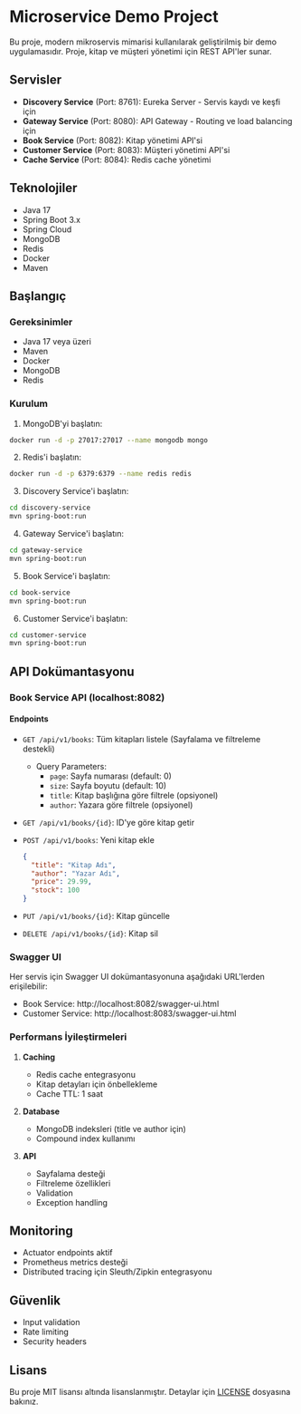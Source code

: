 # Microservice Demo Project

Bu proje, modern mikroservis mimarisi kullanılarak geliştirilmiş bir demo uygulamasıdır. Proje, kitap ve müşteri yönetimi için REST API'ler sunar.

## Servisler

- **Discovery Service** (Port: 8761): Eureka Server - Servis kaydı ve keşfi için
- **Gateway Service** (Port: 8080): API Gateway - Routing ve load balancing için
- **Book Service** (Port: 8082): Kitap yönetimi API'si
- **Customer Service** (Port: 8083): Müşteri yönetimi API'si
- **Cache Service** (Port: 8084): Redis cache yönetimi

## Teknolojiler

- Java 17
- Spring Boot 3.x
- Spring Cloud
- MongoDB
- Redis
- Docker
- Maven

## Başlangıç

### Gereksinimler

- Java 17 veya üzeri
- Maven
- Docker
- MongoDB
- Redis

### Kurulum

1. MongoDB'yi başlatın:
```bash
docker run -d -p 27017:27017 --name mongodb mongo
```

2. Redis'i başlatın:
```bash
docker run -d -p 6379:6379 --name redis redis
```

3. Discovery Service'i başlatın:
```bash
cd discovery-service
mvn spring-boot:run
```

4. Gateway Service'i başlatın:
```bash
cd gateway-service
mvn spring-boot:run
```

5. Book Service'i başlatın:
```bash
cd book-service
mvn spring-boot:run
```

6. Customer Service'i başlatın:
```bash
cd customer-service
mvn spring-boot:run
```

## API Dokümantasyonu

### Book Service API (localhost:8082)

#### Endpoints

- `GET /api/v1/books`: Tüm kitapları listele (Sayfalama ve filtreleme destekli)
  - Query Parameters:
    - `page`: Sayfa numarası (default: 0)
    - `size`: Sayfa boyutu (default: 10)
    - `title`: Kitap başlığına göre filtrele (opsiyonel)
    - `author`: Yazara göre filtrele (opsiyonel)

- `GET /api/v1/books/{id}`: ID'ye göre kitap getir

- `POST /api/v1/books`: Yeni kitap ekle
  ```json
  {
    "title": "Kitap Adı",
    "author": "Yazar Adı",
    "price": 29.99,
    "stock": 100
  }
  ```

- `PUT /api/v1/books/{id}`: Kitap güncelle
- `DELETE /api/v1/books/{id}`: Kitap sil

### Swagger UI

Her servis için Swagger UI dokümantasyonuna aşağıdaki URL'lerden erişilebilir:

- Book Service: http://localhost:8082/swagger-ui.html
- Customer Service: http://localhost:8083/swagger-ui.html

### Performans İyileştirmeleri

1. **Caching**
   - Redis cache entegrasyonu
   - Kitap detayları için önbellekleme
   - Cache TTL: 1 saat

2. **Database**
   - MongoDB indeksleri (title ve author için)
   - Compound index kullanımı

3. **API**
   - Sayfalama desteği
   - Filtreleme özellikleri
   - Validation
   - Exception handling

## Monitoring

- Actuator endpoints aktif
- Prometheus metrics desteği
- Distributed tracing için Sleuth/Zipkin entegrasyonu

## Güvenlik

- Input validation
- Rate limiting
- Security headers

## Lisans

Bu proje MIT lisansı altında lisanslanmıştır. Detaylar için [LICENSE](LICENSE) dosyasına bakınız.
